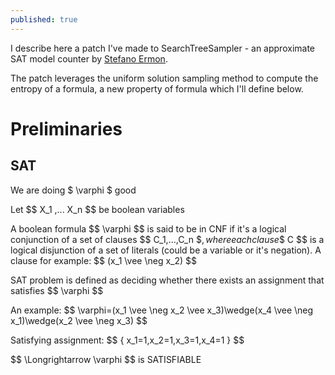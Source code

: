 ```yaml
---
published: true
---
```

I describe here a patch I've made to SearchTreeSampler - an approximate SAT model counter by [Stefano Ermon](https://cs.stanford.edu/~ermon/).

The patch leverages the uniform solution sampling method to compute the entropy of a formula, a new property of formula which I'll define below.

# Preliminaries

## SAT

We are doing $ \varphi $ good


Let \$\$ X_1 ,... X_n $$ be boolean variables

A boolean formula \$$ \varphi $$ is said to be in CNF if it's a logical conjunction of a set of clauses \$$ C_1,...,C_n $$, where each clause \$$ C $$ is a logical disjunction of a set of literals (could be a variable or it's negation). A clause for example: \$$ (x_1 \vee \neg x_2) $$

SAT problem is defined as deciding whether there exists an assignment that satisfies \$$ \varphi $$

An example: \$$ \varphi=(x_1 \vee \neg x_2 \vee x_3)\wedge(x_4 \vee \neg x_1)\wedge(x_2 \vee \neg x_3) $$

Satisfying assignment: \$$ \{ x_1=1,x_2=1,x_3=1,x_4=1 \} $$

\$$ \Longrightarrow \varphi $$ is SATISFIABLE

